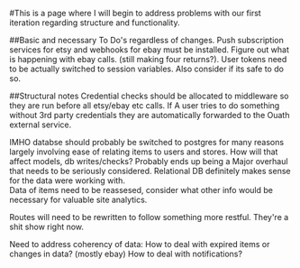 #This is a page where I will begin to address problems with our first iteration regarding structure and functionality. 


##Basic and necessary To Do's regardless of changes. 
  Push subscription services for etsy and webhooks for ebay must be installed.
  Figure out what is happening with ebay calls. (still making four returns?).
  User tokens need to be actually switched to session variables. Also consider if its safe to do so. 

##Structural notes
  Credential checks should be allocated to middleware so they are run before all etsy/ebay etc calls. If A user tries to do something without 3rd party credentials they are automatically forwarded to the Ouath external service.

  IMHO databse should probably be switched to postgres for many reasons largely involving ease of relating items to users and stores. How will that affect models, db writes/checks? Probably ends up being a Major overhaul that needs to be seriously considered. Relational DB definitely makes sense for the data were working with.  
    Data of items need to be reassesed, consider what other info would be necessary for valuable site analytics. 

  Routes will need to be rewritten to follow something more restful. They're a shit show right now.

  Need to address coherency of data:
    How to deal with expired items or changes in data? (mostly ebay)
    How to deal with notifications?
    





